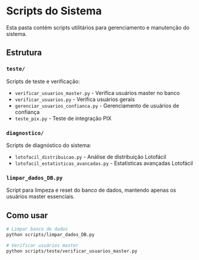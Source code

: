 # Scripts do Sistema

Esta pasta contém scripts utilitários para gerenciamento e manutenção do sistema.

## Estrutura

### `teste/`
Scripts de teste e verificação:
- `verificar_usuarios_master.py` - Verifica usuários master no banco
- `verificar_usuarios.py` - Verifica usuários gerais
- `gerenciar_usuarios_confianca.py` - Gerenciamento de usuários de confiança
- `teste_pix.py` - Teste de integração PIX

### `diagnostico/`
Scripts de diagnóstico do sistema:
- `lotofacil_distribuicao.py` - Análise de distribuição Lotofácil
- `lotofacil_estatisticas_avancadas.py` - Estatísticas avançadas Lotofácil

### `limpar_dados_DB.py`
Script para limpeza e reset do banco de dados, mantendo apenas os usuários master essenciais.

## Como usar

```bash
# Limpar banco de dados
python scripts/limpar_dados_DB.py

# Verificar usuários master
python scripts/teste/verificar_usuarios_master.py
```

